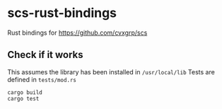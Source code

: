 # scs-rust-bindings
Rust bindings for https://github.com/cvxgrp/scs

## Check if it works
This assumes the library has been installed in `/usr/local/lib`
Tests are defined in `tests/mod.rs`
```
cargo build
cargo test
```
